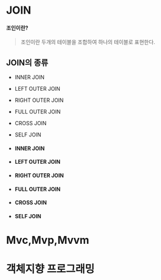 # JOIN
#### 조인이란?
> 조인이란 두개의 테이블을 조합하여 하나의 테이블로 표현한다.

## JOIN의 종류
- INNER JOIN
- LEFT OUTER JOIN
- RIGHT OUTER JOIN
- FULL OUTER JOIN
- CROSS JOIN
- SELF JOIN
- #### INNER JOIN

- #### LEFT OUTER JOIN

- #### RIGHT OUTER JOIN

- #### FULL OUTER JOIN

- #### CROSS JOIN

- #### SELF JOIN
  

# Mvc,Mvp,Mvvm

# 객체지향 프로그래밍
